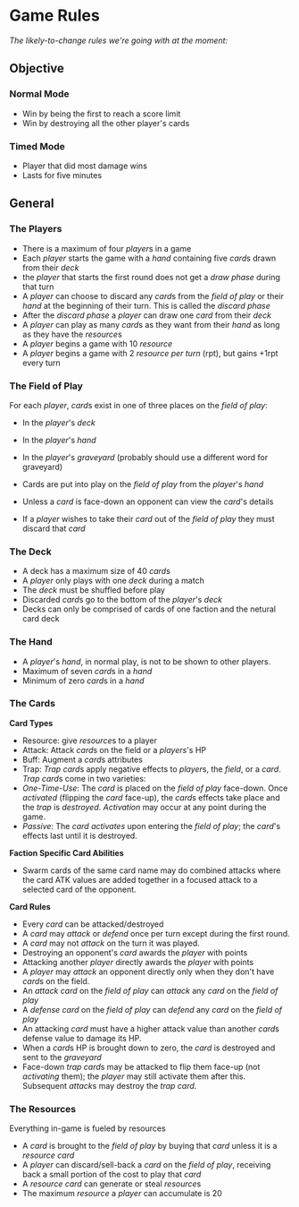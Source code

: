 # Game Rules
*The likely-to-change rules we're going with at the moment:*

## Objective
### Normal Mode
- Win by being the first to reach a score limit
- Win by destroying all the other player's cards

### Timed Mode
- Player that did most damage wins
- Lasts for five minutes

## General

### The Players
- There is a maximum of four *player*s in a game
- Each *player* starts the game with a *hand* containing five *card*s drawn from their *deck*
- the *player* that starts the first round does not get a *draw phase* during that turn
- A *player* can choose to discard any *card*s from the *field of play* or their *hand*
at the beginning of their turn. This is called the *discard phase*
- After the *discard phase* a *player* can draw one *card* from their *deck*
- A *player* can play as many *card*s as they want from their *hand* as long as they have the *resource*s
- A *player* begins a game with 10 *resource*
- A *player* begins a game with 2 *resource per turn* (rpt), but gains +1rpt every turn

### The Field of Play
For each *player*, *card*s exist in one of three places on the *field of play*:

- In the *player*'s *deck*
- In the *player*'s *hand*
- In the *player*'s *graveyard* (probably should use a different word for graveyard)

- Cards are put into play on the *field of play* from the *player*'s *hand*
- Unless a *card* is face-down an opponent can view the *card*'s details
- If a *player* wishes to take their *card* out of the *field of play* they must discard that *card*

### The Deck
- A deck has a maximum size of 40 *card*s
- A *player* only plays with one *deck* during a match
- The *deck* must be shuffled before play
- Discarded *card*s go to the bottom of the *player*'s *deck*
- Decks can only be comprised of cards of one faction and the netural card deck

### The Hand
- A *player*'s *hand*, in normal play, is not to be shown to other players.
- Maximum of seven *card*s in a *hand*
- Minimum of zero *card*s in a *hand*

### The Cards
**Card Types**

- Resource: give *resource*s to a player
- Attack: Attack *card*s on the field or a *players*'s HP
- Buff: Augment a *card*s attributes
- Trap: *Trap* *card*s apply negative effects to *player*s, the *field*, or a *card*. *Trap* *card*s come in two varieties:
 - *One-Time-Use*: The *card* is placed on the *field of play* face-down. Once *activated* (flipping the *card* face-up), the *card*s effects take place and the *trap* is *destroyed*. *Activation* may occur at any point during the game.
 - *Passive*: The *card* *activates* upon entering the *field of play*; the *card*'s effects last until it is destroyed.

**Faction Specific Card Abilities**
- Swarm cards of the same card name may do combined attacks where the card ATK values are added
  together in a focused attack to a selected card of the opponent.

**Card Rules**

- Every *card* can be attacked/destroyed
- A *card* may *attack* or *defend* once per turn except during the first round.
- A *card* may not *attack* on the turn it was played.
- Destroying an opponent's *card* awards the *player* with points
- Attacking another *player* directly awards the *player* with points
- A *player* may *attack* an opponent directly only when they don't have *card*s on the field.
- An *attack* *card* on the *field of play* can *attack* any *card* on the *field of play*
- A *defense* *card* on the *field of play* can *defend* any *card* on the *field of play*
- An attacking *card* must have a higher attack value than another *card*s defense value to damage its HP.
- When a *card*s HP is brought down to zero, the *card* is destroyed and sent to the *graveyard*
- Face-down *trap* *card*s may be attacked to flip them face-up (not *activating* them); the *player* may still activate them after this. Subsequent *attack*s may destroy the *trap* *card*.

### The Resources
Everything in-game is fueled by resources

- A *card* is brought to the *field of play* by buying that *card* unless it is a *resource* *card*
- A *player* can discard/sell-back a *card* on the *field of play*, receiving back a small portion of the cost to play that *card*
- A *resource* *card* can generate or steal *resource*s
- The maximum *resource* a *player* can accumulate is 20
